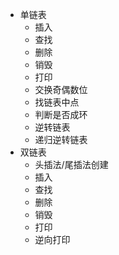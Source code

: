 - 单链表
  - 插入
  - 查找
  - 删除
  - 销毁
  - 打印
  - 交换奇偶数位
  - 找链表中点
  - 判断是否成环
  - 逆转链表
  - 递归逆转链表
- 双链表
  - 头插法/尾插法创建
  - 插入
  - 查找
  - 删除
  - 销毁
  - 打印
  - 逆向打印
